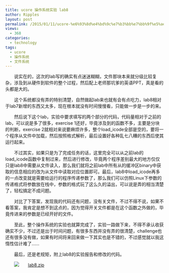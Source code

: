 ```yaml
---
title: ucore 操作系统实验 lab8
author: Ripples
layout: post
permalink: /2015/01/11/ucore-%e6%93%8d%e4%bd%9c%e7%b3%bb%e7%bb%9f%e5%ae%9e%e9%aa%8c-lab8/
views:
  - 368
categories:
  - technology
tags:
  - ucore
  - 操作系统
  - 文件系统
---
```

<p style="text-indent: 2em;">
  说实在的，这次的lab写的确实有点迷迷糊糊，文件那块本来就分级比较复杂，涉及到从硬件到软件的整个过程，然后配上老师那坑爹的英语PPT，真是看的头都是大的。
</p>

<p style="text-indent: 2em;">
  这个系统都没有弄的特别清楚，自然做起lab来也就有会有点吃力，lab8相对于lab7新增的东西又太多，现在根本就没有时间慢慢看，只能做一步是一步的来。
</p>

<!--more-->

<p style="text-indent: 2em;">
  然后说下这个lab，实验中要求填写的两个部分的代码，代码量相对于之前的lab，可以说是多了很多，exercise 1还好，毕竟涉及到的函数不多，主要是分块的判断，exercise 2就相对来说要麻烦许多，整个load_icode全部是空的，要将一个程序从文件中加载，然后按照格式解析，最后设置好各种乱七八糟的东西后使其运行起来。
</p>

<p style="text-indent: 2em;">
  不过其实，如果只是为了完成任务的话，这里完全可以从之前lab的load_icode函数中复制过来，然后进行修改，毕竟两个程序差别最大的地方仅仅只是lab8中需要从文件读入，那么我们就将之前lab中所有从的缓冲区binary中获取的信息相应的改为从文件中读取对应位置即可。最后，lab8中load_icode再多的一点改变就是需要给运行的程序传递参数了，那么我们可以仿照Linux下参数的传递格式将参数放在栈中，参数的格式玩了这么久的溢出，可以说是弄的相当清楚了，轻松搞定不成问题。
</p>

<p style="text-indent: 2em;">
  对比了下答案，发现我的代码还有问题，没有关文件，不过不得不说，如果不看答案，我肯定是想不到这点的，因为觉得开关文件都是在这个函数之外做的，毕竟传进来的参数是已经开好的文件。
</p>

<p style="text-indent: 2em;">
  至此，整个操作系统的实验也就算完成了，实验一路做下来，不得不承认收获确实不少，不过还是出于时间问题，有很多东西并没有弄的很清楚，challenge也还有很多没有做，如果有时间将来回来做一下其实也是不错的，不过感觉就以我这惰性估计难了……
</p>

<p style="text-indent: 2em;">
  最后，还是老规矩，附上lab8的实验报告和修改的代码。
</p>

<p style="line-height: 16px; text-indent: 2em;">
  <img src="http://geekjayvic.sinaapp.com/wp-content/plugins/wp-ueditor2/ueditor/dialogs/attachment/fileTypeImages/icon_rar.gif" /><a href="http://geekjayvic-wordpress.stor.sinaapp.com/uploads/2015/01/lab8.zip">lab8.zip</a>
</p>
